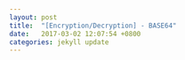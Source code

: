 ```yaml
---
layout: post
title:  "[Encryption/Decryption] - BASE64"
date:   2017-03-02 12:07:54 +0800
categories: jekyll update
---
```


